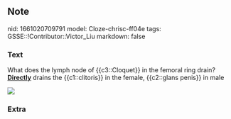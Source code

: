 ## Note
nid: 1661020709791
model: Cloze-chrisc-ff04e
tags: GSSE::!Contributor::Victor_Liu
markdown: false

### Text
What does the lymph node of {{c3::Cloquet}} in the femoral ring
drain? <b><u>Directly</u></b> drains the {{c1::clitoris}} in the
female, {{c2::glans penis}} in male
<div><img src=
"paste-9a3a2ba020d0287bc9bf9fb40c0d7e047c610cab.jpg"></div>

### Extra

